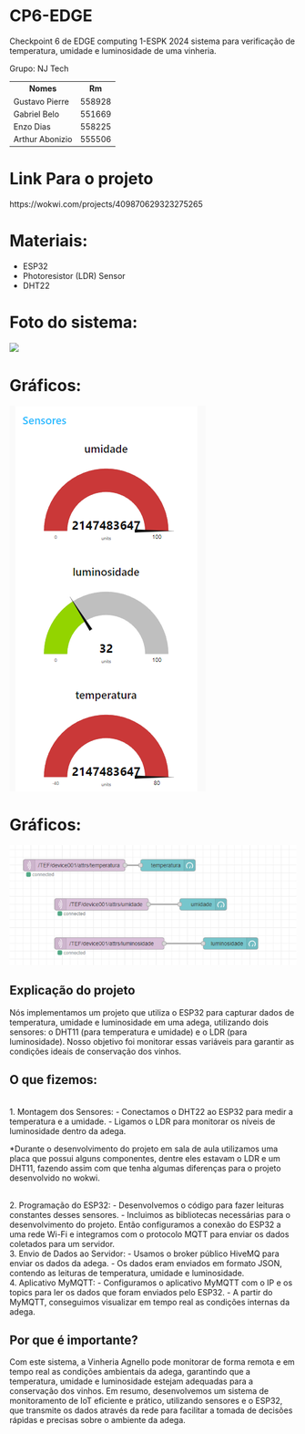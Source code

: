 # CP6-EDGE
Checkpoint 6 de EDGE computing 1-ESPK 2024 sistema para verificação de temperatura, umidade e luminosidade de uma vinheria. 

Grupo: NJ Tech
<table>
  <tr>
    <th>Nomes</th>
    <th>Rm</th>
  </tr>
  <tr>
    <td>Gustavo Pierre</td>
    <td>558928</td>
  </tr>
  <tr>
    <td>Gabriel Belo</td>
    <td>551669</td>
  </tr>
  <tr>
    <td>Enzo Dias</td>
    <td>558225</td>
  </tr>
  <tr>
    <td>Arthur Abonizio</td>
    <td>555506</td>
  </tr>
</table>

<h1>Link Para o projeto</h1>
https://wokwi.com/projects/409870629323275265

<h1>Materiais:</h1>
<ul>
  <li>ESP32</li>
  <li>Photoresistor (LDR) Sensor</li>
  <li>DHT22</li>
</ul>



<h1>Foto do sistema:</h1>
<img src="https://github.com/user-attachments/assets/f0d5400b-f5d8-4375-90d9-28c4384cb47b"/>

<h1>Gráficos:</h1>
<img src="brave_screenshot_localhost.png"/>

<h1>Gráficos:</h1>
<img src="node.png"/>

<h2>Explicação do projeto</h2>
Nós implementamos um projeto que utiliza o ESP32 para capturar dados de temperatura, umidade e luminosidade em uma adega, utilizando dois sensores: o DHT11 (para temperatura e umidade) e o LDR (para luminosidade). Nosso objetivo foi monitorar essas variáveis para garantir as condições ideais de conservação dos vinhos.
</br>
<h2>O que fizemos:</h2>
</br>
1. Montagem dos Sensores:
  - Conectamos o DHT22 ao ESP32 para medir a temperatura e a umidade.
  - Ligamos o LDR para monitorar os níveis de luminosidade dentro da adega.

  *Durante o desenvolvimento do projeto  em sala de aula utilizamos uma placa que possui alguns componentes, dentre eles estavam o LDR e um DHT11, fazendo assim com que tenha algumas diferenças para o projeto desenvolvido no wokwi.

</br>
2. Programação do ESP32:
  - Desenvolvemos o código para fazer leituras constantes desses sensores.
  - Incluimos as bibliotecas necessárias para o desenvolvimento do projeto. Então configuramos a conexão do ESP32 a uma rede Wi-Fi e integramos com o protocolo MQTT para enviar os dados coletados para um servidor.

</br>
3. Envio de Dados ao Servidor:
  - Usamos o broker público HiveMQ para enviar os dados da adega.
  - Os dados eram enviados em formato JSON, contendo as leituras de temperatura, umidade e luminosidade.

</br>
4. Aplicativo MyMQTT:
  - Configuramos o aplicativo MyMQTT com o IP e os topics para ler os dados que foram enviados pelo ESP32.
  - A partir do MyMQTT, conseguimos visualizar em tempo real as condições internas da adega.

</br>
<h2>Por que é importante?</h2>
Com este sistema, a Vinheria Agnello pode monitorar de forma remota e em tempo real as condições ambientais da adega, garantindo que a temperatura, umidade e luminosidade estejam adequadas para a conservação dos vinhos.
Em resumo, desenvolvemos um sistema de monitoramento de IoT eficiente e prático, utilizando sensores e o ESP32, que transmite os dados através da rede para facilitar a tomada de decisões rápidas e precisas sobre o ambiente da adega.
